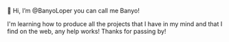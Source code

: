 👋 Hi, I’m @BanyoLoper you can call me Banyo!

I'm learning how to produce all the projects that I have in my mind and that I find on the web, any help works!
Thanks for passing by!

<!---
BanyoLoper/BanyoLoper is a ✨ special ✨ repository because its `README.md` (this file) appears on your GitHub profile.
You can click the Preview link to take a look at your changes.
--->
